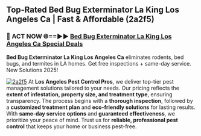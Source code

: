 ## Top-Rated Bed Bug Exterminator La King Los Angeles Ca | Fast & Affordable (2a2f5)

<h3>🐜 ACT NOW 🌐==►► <a href="https://tinyurl.com/yc7vsfwc" rel="nofollow">Bed Bug Exterminator La King Los Angeles Ca Special Deals</a></h3>

**Bed Bug Exterminator La King Los Angeles Ca** eliminates rodents, bed bugs, and termites in LA homes. Get free inspections + same-day service. New Solutions 2025!

[![2a2f5](https://i.imgur.com/1VzRXn8.jpeg)](https://tinyurl.com/yc7vsfwc)
At **Los Angeles Pest Control Pros**, we deliver top-tier pest management solutions tailored to your needs. Our pricing reflects the **extent of infestation, property size, and treatment type**, ensuring transparency. The process begins with a **thorough inspection**, followed by a **customized treatment plan** and **eco-friendly solutions** for lasting results. With **same-day service options** and **guaranteed effectiveness**, we prioritize your peace of mind. Trust us for **reliable, professional pest control** that keeps your home or business pest-free.